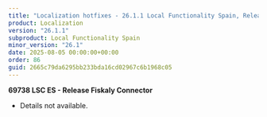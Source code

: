 ```yaml
---
title: "Localization hotfixes - 26.1.1 Local Functionality Spain, Release date August 5, 2025 - Hotfixes"
product: Localization
version: "26.1.1"
subproduct: Local Functionality Spain
minor_version: "26.1"
date: 2025-08-05 00:00:00+00:00
order: 86
guid: 2665c79da6295bb233bda16cd02967c6b1968c05
---
```


<strong>69738 LSC ES - Release Fiskaly Connector</strong><ul><li>Details not available.</li></ul>
